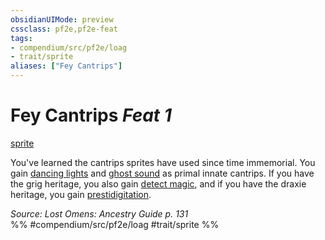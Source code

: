 ```yaml
---
obsidianUIMode: preview
cssclass: pf2e,pf2e-feat
tags:
- compendium/src/pf2e/loag
- trait/sprite
aliases: ["Fey Cantrips"]
---
```

# Fey Cantrips  *Feat 1*  
[sprite](../../rules/traits/sprite-b1.md)  


You've learned the cantrips sprites have used since time immemorial. You gain [dancing lights](../spells/dancing-lights.md) and [ghost sound](../spells/ghost-sound.md) as primal innate cantrips. If you have the grig heritage, you also gain [detect magic](../spells/detect-magic.md), and if you have the draxie heritage, you gain [prestidigitation](../spells/prestidigitation.md).

*Source: Lost Omens: Ancestry Guide p. 131*  
%% #compendium/src/pf2e/loag #trait/sprite %%